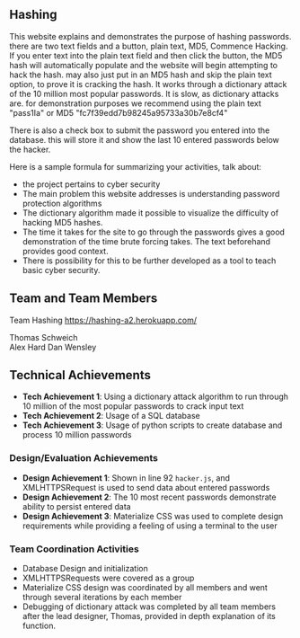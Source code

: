## Hashing
This website explains and demonstrates the purpose of hashing passwords.
there are two text fields and a button, plain text, MD5, Commence Hacking. If you enter text into the plain text field and then click the button, the MD5 hash will automatically populate and the website will begin attempting to hack the hash.
may also just put in an MD5 hash and skip the plain text option, to prove it is cracking the hash.
It works through a dictionary attack of the 10 million most popular passwords. It is slow, as dictionary attacks are. for demonstration purposes we recommend using the plain text "pass1Ia" or MD5 "fc7f39edd7b98245a95733a30b7e8cf4"

There is also a check box to submit the password you entered into the database. this will store it and show the last 10 entered passwords below the hacker.

Here is a sample formula for summarizing your activities, talk about:
- the project pertains to cyber security
- The main problem this website addresses is understanding password protection algorithms
- The dictionary algorithm made it possible to visualize the difficulty of hacking MD5 hashes.
- The time it takes for the site to go through the passwords gives a good demonstration of the time brute forcing takes. The text beforehand provides good context.
- There is possibility for this to be further developed as a tool to teach basic cyber security.

## Team and Team Members
Team Hashing
https://hashing-a2.herokuapp.com/

Thomas Schweich  
Alex Hard
Dan Wensley

## Technical Achievements
- **Tech Achievement 1**: Using a dictionary attack algorithm to run through 10 million of the most popular passwords to crack input text
- **Tech Achievement 2**: Usage of a SQL database
- **Tech Achievement 3**: Usage of python scripts to create database and process 10 million passwords

### Design/Evaluation Achievements
- **Design Achievement 1**: Shown in line 92 `hacker.js`, and XMLHTTPSRequest is used to send data about entered passwords
- **Design Achievement 2**: The 10 most recent passwords demonstrate ability to persist entered data
- **Design Achievement 3**: Materialize CSS was used to complete design requirements while providing a feeling of using a terminal to the user

### Team Coordination Activities

- Database Design and initialization
- XMLHTTPSRequests were covered as a group
- Materialize CSS design was coordinated by all members and went through several iterations by each member
- Debugging of dictionary attack was completed by all team members after the lead designer, Thomas, provided in depth explanation of its function. 
